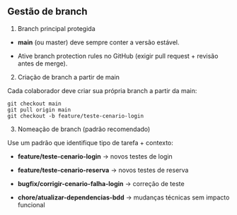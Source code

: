 ## Gestão de branch

1. Branch principal protegida

- __main__ (ou master) deve sempre conter a versão estável.

- Ative branch protection rules no GitHub (exigir pull request + revisão antes de merge).

2. Criação de branch a partir de main

Cada colaborador deve criar sua própria branch a partir da main:

```
git checkout main
git pull origin main
git checkout -b feature/teste-cenario-login
```

3. Nomeação de branch (padrão recomendado)

Use um padrão que identifique tipo de tarefa + contexto:

- __feature/teste-cenario-login__ → novos testes de login

- __feature/teste-cenario-reserva__ → novos testes de reserva

- __bugfix/corrigir-cenario-falha-login__ → correção de teste

- __chore/atualizar-dependencias-bdd__ → mudanças técnicas sem impacto funcional